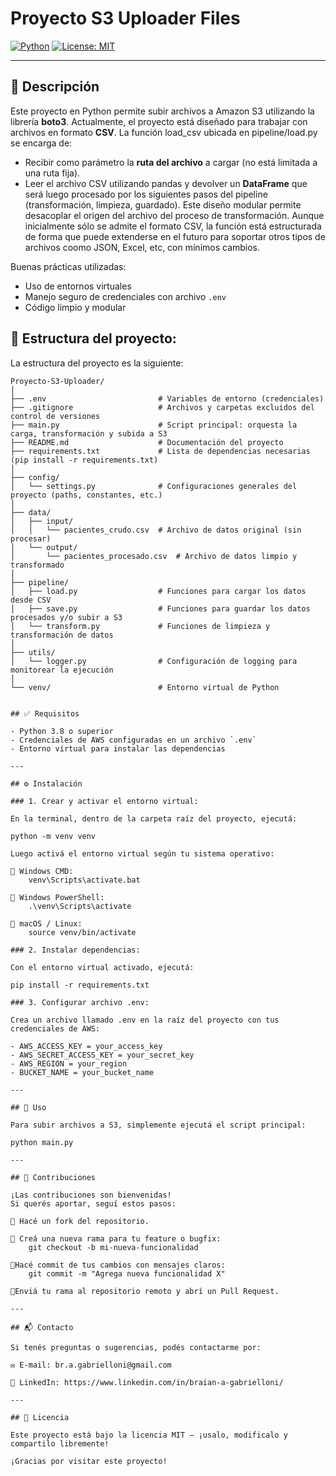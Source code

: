 # Proyecto S3 Uploader Files

[![Python](https://img.shields.io/badge/python-3.8+-blue.svg)](https://www.python.org/downloads/)
[![License: MIT](https://img.shields.io/badge/License-MIT-green.svg)](LICENSE)

---

## 📌 Descripción

Este proyecto en Python permite subir archivos a Amazon S3 utilizando la librería **boto3**. 
Actualmente, el proyecto está diseñado para trabajar con archivos en formato **CSV**. 
La función load_csv ubicada en pipeline/load.py se encarga de: 
- Recibir como parámetro la **ruta del archivo** a cargar (no está limitada a una ruta fija).
- Leer el archivo CSV utilizando pandas y devolver un **DataFrame** que será luego procesado 
  por los siguientes pasos del pipeline (transformación, limpieza, guardado). 
  Este diseño modular permite desacoplar el origen del archivo del proceso de transformación. 
  Aunque inicialmente sólo se admite el formato CSV, la función está estructurada de forma que
  puede extenderse en el futuro para soportar otros tipos de archivos coomo JSON, Excel, etc,
  con mínimos cambios.

Buenas prácticas utilizadas:

- Uso de entornos virtuales
- Manejo seguro de credenciales con archivo `.env`
- Código limpio y modular

## 📁 Estructura del proyecto: 

La estructura del proyecto es la siguiente: 

```text
Proyecto-S3-Uploader/
│
├── .env                         # Variables de entorno (credenciales)
├── .gitignore                   # Archivos y carpetas excluidos del control de versiones
├── main.py                      # Script principal: orquesta la carga, transformación y subida a S3
├── README.md                    # Documentación del proyecto
├── requirements.txt             # Lista de dependencias necesarias (pip install -r requirements.txt)
│
├── config/
│   └── settings.py              # Configuraciones generales del proyecto (paths, constantes, etc.)
│
├── data/
│   ├── input/
│   │   └── pacientes_crudo.csv  # Archivo de datos original (sin procesar)
│   └── output/
│       └── pacientes_procesado.csv  # Archivo de datos limpio y transformado
│
├── pipeline/
│   ├── load.py                  # Funciones para cargar los datos desde CSV
│   ├── save.py                  # Funciones para guardar los datos procesados y/o subir a S3
│   └── transform.py             # Funciones de limpieza y transformación de datos
│
├── utils/
│   └── logger.py                # Configuración de logging para monitorear la ejecución
│
└── venv/                        # Entorno virtual de Python


## ✅ Requisitos

- Python 3.8 o superior  
- Credenciales de AWS configuradas en un archivo `.env`  
- Entorno virtual para instalar las dependencias  

---

## ⚙️ Instalación

### 1. Crear y activar el entorno virtual:

En la terminal, dentro de la carpeta raíz del proyecto, ejecutá:

python -m venv venv

Luego activá el entorno virtual según tu sistema operativo:

🔹 Windows CMD:
    venv\Scripts\activate.bat

🔹 Windows PowerShell:
    .\venv\Scripts\activate

🔹 macOS / Linux:
    source venv/bin/activate

### 2. Instalar dependencias:

Con el entorno virtual activado, ejecutá:

pip install -r requirements.txt

### 3. Configurar archivo .env:

Crea un archivo llamado .env en la raíz del proyecto con tus credenciales de AWS:

- AWS_ACCESS_KEY = your_access_key
- AWS_SECRET_ACCESS_KEY = your_secret_key
- AWS_REGION = your_region
- BUCKET_NAME = your_bucket_name

---

## 🚀 Uso

Para subir archivos a S3, simplemente ejecutá el script principal:

python main.py

---

## 🤝 Contribuciones

¡Las contribuciones son bienvenidas!
Si querés aportar, seguí estos pasos:

🔹 Hacé un fork del repositorio.

🔹 Creá una nueva rama para tu feature o bugfix:
    git checkout -b mi-nueva-funcionalidad
    
🔹Hacé commit de tus cambios con mensajes claros:
    git commit -m "Agrega nueva funcionalidad X"
    
🔹Enviá tu rama al repositorio remoto y abrí un Pull Request.

---

## 📬 Contacto

Si tenés preguntas o sugerencias, podés contactarme por:

✉️ E-mail: br.a.gabrielloni@gmail.com

🔗 LinkedIn: https://www.linkedin.com/in/braian-a-gabrielloni/

---

## 📝 Licencia

Este proyecto está bajo la licencia MIT — ¡usalo, modificalo y compartilo libremente!

¡Gracias por visitar este proyecto! 

